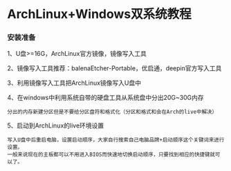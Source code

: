 # ArchLinux+Windows双系统教程

### 安装准备

1、U盘>=16G，ArchLinux官方镜像，镜像写入工具

2、镜像写入工具推荐：balenaEtcher-Portable，优启通，deepin官方写入工具

3、利用镜像写入工具把ArchLinux镜像写入U盘中

4、在windows中利用系统自带的硬盘工具从系统盘中分出20G~30G内存
```
分出的内存新建分区但是不要给分区盘符和格式化（分区和格式和会在Arch的live中解决）
```
5、启动到ArchLinux的live环境设置
```
写入U盘中后重启电脑，设置启动顺序，大家自行搜索自己电脑品牌+启动顺序这个关键词来进行设置。
一般来说现在的主板都可以不用进入BIOS而快速地切换启动顺序，只要找到相应的快捷键就可以了。
```